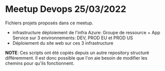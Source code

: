 # Meetup Devops 25/03/2022

Fichiers projets proposés dans ce meetup.

- infrastructure
déploiement de l'infra Azure: Groupe de ressource + App Service sur 3 environnements: DEV, PROD EU et PROD US
- Déploiement du site web sur ces 3 infrastructure

**NOTE**: Ces scripts ont été copiés depuis un autre repository structuré différemment. Il est donc possible que l'on aie besoin de modifier les chemins pour qu'ils fonctionnent.
